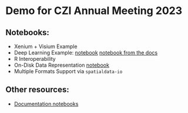 # Demo for CZI Annual Meeting 2023

## Notebooks:

-  Xenium + Visium Example
-  Deep Learning Example: [notebook](https://github.com/scverse/spatialdata-notebooks/blob/main/notebooks/examples/densenet.ipynb) [notebook from the docs](https://spatialdata.scverse.org/en/latest/tutorials/notebooks/notebooks/examples/densenet.html)
-  R Interoperability
-  On-Disk Data Representation [notebook](https://github.com/giovp/spatialdata-sandbox/blob/main/notebooks/czi_demo/on_disk_representation.ipynb)
-  Multiple Formats Support via `spatialdata-io`

## Other resources:

-  [Documentation notebooks](https://spatialdata.scverse.org/en/latest/tutorials/notebooks/notebooks.html)

